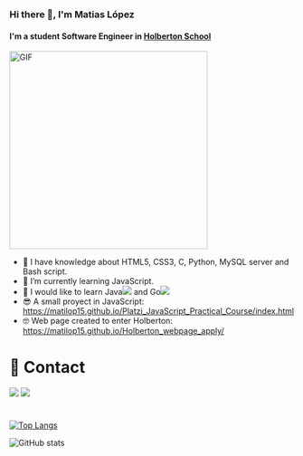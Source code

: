 ### Hi there 👋, I'm Matias López
#### I'm a student Software Engineer in [Holberton School](https://www.holbertonschool.com/)
<img align='center' alt="GIF" src="https://github.com/abhisheknaiidu/abhisheknaiidu/blob/master/code.gif?raw=true" width="350" />

- 🌴 I have knowledge about HTML5, CSS3, C, Python, MySQL server and Bash script. 
- 🌱 I’m currently learning JavaScript.
- 🌿 I would like to learn Java<img src="https://img.icons8.com/color/20/000000/java-coffee-cup-logo--v1.png"/> and Go<img src="https://img.icons8.com/color/20/000000/golang.png"/>
- 😎 A small proyect in JavaScript: 
  https://matilop15.github.io/Platzi_JavaScript_Practical_Course/index.html
- 🤓 Web page created to enter Holberton: 
  https://matilop15.github.io/Holberton_webpage_apply/
# 📩 Contact

[<img src="https://img.icons8.com/color/50/000000/linkedin.png"/>](https://www.linkedin.com/in/matiaas-lópez/)  [<img src="https://img.icons8.com/color/48/000000/instagram-new--v2.png"/>](https://www.instagram.com/matilop15/)  
# 
[![Top Langs](https://github-readme-stats.vercel.app/api/top-langs/?username=matilop15)](https://github.com/anuraghazra/github-readme-stats)

![GitHub stats](https://github-readme-stats.vercel.app/api?username=matilop15&show_icons=true) 

